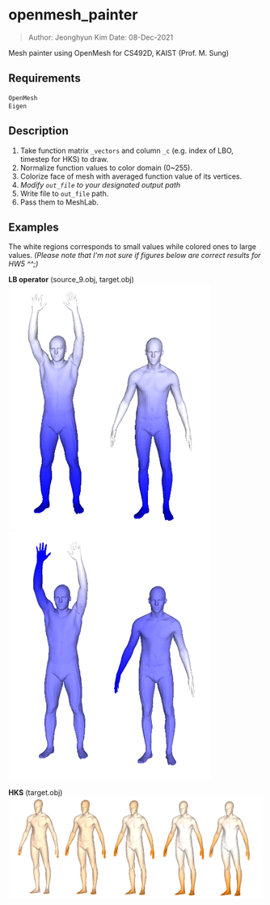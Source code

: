 # openmesh_painter
> Author: Jeonghyun Kim 
> Date: 08-Dec-2021

Mesh painter using OpenMesh for CS492D, KAIST (Prof. M. Sung)

## Requirements
```
OpenMesh
Eigen
```

## Description
1. Take function matrix `_vectors` and column `_c` (e.g. index of LBO, timestep for HKS) to draw. 
2. Normalize function values to color domain (0~255).
3. Colorize face of mesh with averaged function value of its vertices. 
4. *Modify `out_file` to your designated output path*
5. Write file to `out_file` path.
6. Pass them to MeshLab.

## Examples
The white regions corresponds to small values while colored ones to large values. 
*(Please note that I'm not sure if figures below are correct results for HW5 ^^;)*  

**LB operator** (source_9.obj, target.obj)<br>
<img src="./lambda_0.PNG" width="400px"> <img src="./lambda_2.PNG" width="400px">

**HKS** (target.obj) <br>
<img src="./target_hks.PNG" width="800px">

